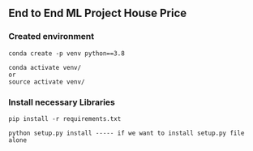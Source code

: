 ## End to End ML Project House Price

### Created environment
```
conda create -p venv python==3.8

conda activate venv/
or
source activate venv/
```

### Install necessary Libraries
```
pip install -r requirements.txt

python setup.py install ----- if we want to install setup.py file alone
```

